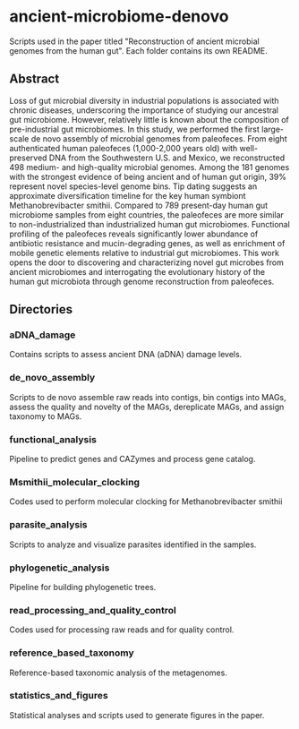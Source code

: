 # ancient-microbiome-denovo

Scripts used in the paper titled "Reconstruction of ancient microbial genomes from the human gut". Each folder contains its own README.

## Abstract
Loss of gut microbial diversity in industrial populations is associated with chronic diseases, underscoring the importance of studying our ancestral gut microbiome. However, relatively little is known about the composition of pre-industrial gut microbiomes. In this study, we performed the first large-scale de novo assembly of microbial genomes from paleofeces. From eight authenticated human paleofeces (1,000-2,000 years old) with well-preserved DNA from the Southwestern U.S. and Mexico, we reconstructed 498 medium- and high-quality microbial genomes. Among the 181 genomes with the strongest evidence of being ancient and of human gut origin, 39% represent novel species-level genome bins. Tip dating suggests an approximate diversification timeline for the key human symbiont Methanobrevibacter smithii. Compared to 789 present-day human gut microbiome samples from eight countries, the paleofeces are more similar to non-industrialized than industrialized human gut microbiomes. Functional profiling of the paleofeces reveals significantly lower abundance of antibiotic resistance and mucin-degrading genes, as well as enrichment of mobile genetic elements relative to industrial gut microbiomes. This work opens the door to discovering and characterizing novel gut microbes from ancient microbiomes and interrogating the evolutionary history of the human gut microbiota through genome reconstruction from paleofeces. 

## Directories
### aDNA_damage
Contains scripts to assess ancient DNA (aDNA) damage levels.

### de_novo_assembly
Scripts to de novo assemble raw reads into contigs, bin contigs into MAGs, assess the quality and novelty of the MAGs, dereplicate MAGs, and assign taxonomy to MAGs.

### functional_analysis
Pipeline to predict genes and CAZymes and process gene catalog.

### Msmithii_molecular_clocking
Codes used to perform molecular clocking for Methanobrevibacter smithii

### parasite_analysis
Scripts to analyze and visualize parasites identified in the samples.

### phylogenetic_analysis
Pipeline for building phylogenetic trees.

### read_processing_and_quality_control
Codes used for processing raw reads and for quality control.

### reference_based_taxonomy
Reference-based taxonomic analysis of the metagenomes.

### statistics_and_figures
Statistical analyses and scripts used to generate figures in the paper.


